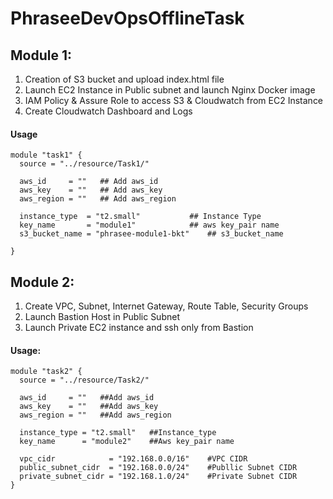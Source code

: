 # PhraseeDevOpsOfflineTask

## Module 1: 

1. Creation of S3 bucket and upload index.html file
2. Launch EC2 Instance in Public subnet and launch Nginx Docker image 
3. IAM Policy & Assure Role to access S3 & Cloudwatch from EC2 Instance 
4. Create Cloudwatch Dashboard and Logs

#### Usage

```hcl
module "task1" {
  source = "../resource/Task1/"

  aws_id     = ""   ## Add aws_id
  aws_key    = ""   ## Add aws_key
  aws_region = ""   ## Add aws_region

  instance_type  = "t2.small"			## Instance Type
  key_name       = "module1"			## aws key_pair name
  s3_bucket_name = "phrasee-module1-bkt"	## s3_bucket_name

}
```

## Module 2:

1. Create VPC, Subnet, Internet Gateway, Route Table, Security Groups
2. Launch Bastion Host in Public Subnet
3. Launch Private EC2 instance and ssh only from Bastion 

#### Usage:

```hcl
module "task2" {
  source = "../resource/Task2/"

  aws_id     = ""   ##Add aws_id
  aws_key    = ""   ##Add aws_key
  aws_region = ""   ##Add aws_region

  instance_type = "t2.small"   ##Instance_type
  key_name      = "module2"    ##Aws key_pair name

  vpc_cidr            = "192.168.0.0/16"	#VPC CIDR
  public_subnet_cidr  = "192.168.0.0/24"	#Publlic Subnet CIDR
  private_subnet_cidr = "192.168.1.0/24"	#Private Subnet CIDR
}
```
